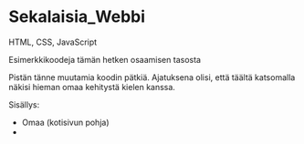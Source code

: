 # Sekalaisia_Webbi 
HTML, CSS, JavaScript

Esimerkkikoodeja tämän hetken osaamisen tasosta

Pistän tänne muutamia koodin pätkiä. Ajatuksena olisi, että täältä katsomalla näkisi hieman omaa kehitystä kielen kanssa. 

Sisällys: 
- Omaa (kotisivun pohja)
- 
